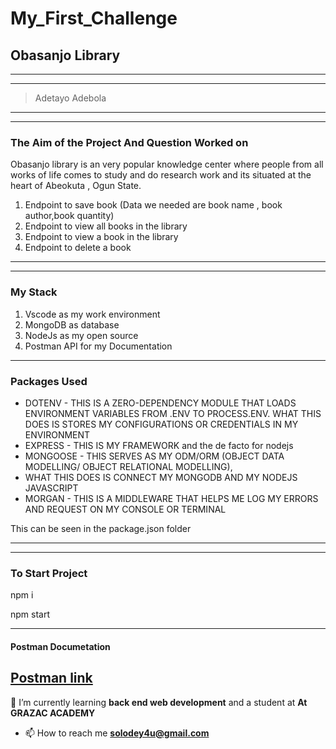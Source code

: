 # My_First_Challenge

## Obasanjo Library
_____
-----

>Adetayo Adebola
_____
-----

### The Aim of the Project And Question Worked on
Obasanjo library is an very popular knowledge center where people from all
works of life comes to study and do research work and its situated at the
heart of Abeokuta , Ogun State.

1. Endpoint to save book (Data we needed are book name , book author,book quantity)
2. Endpoint to view all books in the library
3. Endpoint to view a book in the library
4. Endpoint to delete a book
___________
- - - - - -

### My Stack
1. Vscode as my work environment 
2. MongoDB as database 
3. NodeJs as my open source
4. Postman API for my Documentation
---------
### Packages Used
* DOTENV - THIS IS A ZERO-DEPENDENCY MODULE THAT LOADS ENVIRONMENT VARIABLES FROM .ENV TO PROCESS.ENV. 
  WHAT THIS DOES IS STORES MY CONFIGURATIONS OR CREDENTIALS IN MY ENVIRONMENT
* EXPRESS - THIS IS MY FRAMEWORK and the de facto for nodejs
* MONGOOSE - THIS SERVES AS MY ODM/ORM (OBJECT DATA MODELLING/ OBJECT RELATIONAL MODELLING),
* WHAT THIS DOES IS CONNECT MY MONGODB AND MY NODEJS JAVASCRIPT
* MORGAN - THIS IS A MIDDLEWARE THAT HELPS ME LOG MY ERRORS AND REQUEST ON MY CONSOLE OR TERMINAL 

This can be seen in the package.json folder

_____
-----
### To Start Project 
npm i

npm start
____

#### Postman Documetation
[Postman link](https://documenter.getpostman.com/view/33031523/2sA2xcaEz3)
-------

🌱 I’m currently learning **back end web development** and a student at **At GRAZAC ACADEMY**

- 📫 How to reach me **solodey4u@gmail.com**
